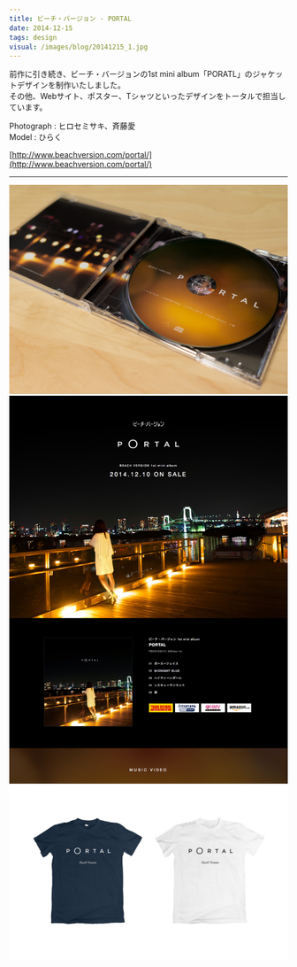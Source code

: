```yaml
---
title: ビーチ・バージョン - PORTAL
date: 2014-12-15
tags: design
visual: /images/blog/20141215_1.jpg
---
```


前作に引き続き、ビーチ・バージョンの1st mini album「PORATL」のジャケットデザインを制作いたしました。  
その他、Webサイト、ポスター、Tシャツといったデザインをトータルで担当しています。

Photograph : ヒロセミサキ、斉藤愛  
Model : ひらく

[http://www.beachversion.com/portal/](http://www.beachversion.com/portal/)

-----

![](/images/blog/20141215_2.jpg)
![](/images/blog/20141215_3.jpg)
![](/images/blog/20141215_4.jpg)